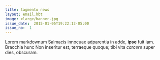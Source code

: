 ```yaml
---
title: tagmento news
layout: email.hbt
image: xlarge/banner.jpg
issue_date:  2015-01-05T19:22:12-05:00
issue_no:  1
---
```

Lorem markdownum Salmacis innocuae adparentia in adde, **ipse** fuit iam.
Bracchia hunc Non inseritur est, terraeque quoque; tibi vita *carcere* super
dies, obscuram.